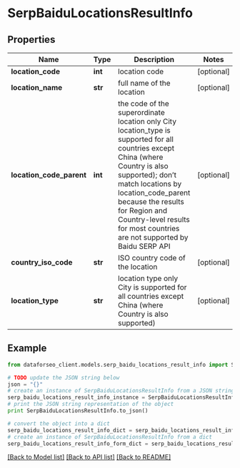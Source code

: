 # SerpBaiduLocationsResultInfo


## Properties

Name | Type | Description | Notes
------------ | ------------- | ------------- | -------------
**location_code** | **int** | location code | [optional] 
**location_name** | **str** | full name of the location | [optional] 
**location_code_parent** | **int** | the code of the superordinate location only City location_type is supported for all countries except China (where Country is also supported); don’t match locations by location_code_parent because the results for Region and Country-level results for most countries are not supported by Baidu SERP API | [optional] 
**country_iso_code** | **str** | ISO country code of the location | [optional] 
**location_type** | **str** | location type only City is supported for all countries except China (where Country is also supported) | [optional] 

## Example

```python
from dataforseo_client.models.serp_baidu_locations_result_info import SerpBaiduLocationsResultInfo

# TODO update the JSON string below
json = "{}"
# create an instance of SerpBaiduLocationsResultInfo from a JSON string
serp_baidu_locations_result_info_instance = SerpBaiduLocationsResultInfo.from_json(json)
# print the JSON string representation of the object
print SerpBaiduLocationsResultInfo.to_json()

# convert the object into a dict
serp_baidu_locations_result_info_dict = serp_baidu_locations_result_info_instance.to_dict()
# create an instance of SerpBaiduLocationsResultInfo from a dict
serp_baidu_locations_result_info_form_dict = serp_baidu_locations_result_info.from_dict(serp_baidu_locations_result_info_dict)
```
[[Back to Model list]](../README.md#documentation-for-models) [[Back to API list]](../README.md#documentation-for-api-endpoints) [[Back to README]](../README.md)


